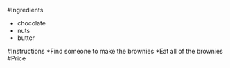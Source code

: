 #Ingredients
* chocolate 
* nuts
* butter

#Instructions
*Find someone to make the brownies
*Eat all of the brownies
#Price

